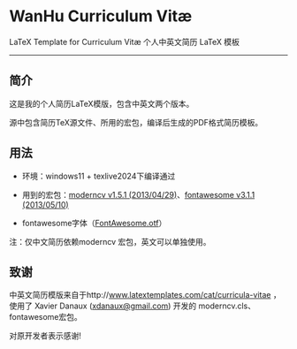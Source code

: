 WanHu Curriculum Vitæ
=========

LaTeX Template for Curriculum Vitæ
个人中英文简历 LaTeX 模板

-------------

简介
-------------
这是我的个人简历LaTeX模版，包含中英文两个版本。 

源中包含简历TeX源文件、所用的宏包，编译后生成的PDF格式简历模板。

用法
-------------
- 环境：windows11 + texlive2024下编译通过

- 用到的宏包：[moderncv v1.5.1 (2013/04/29)](https://launchpad.net/moderncv/+download)、[fontawesome v3.1.1 (2013/05/10)](http://www.ctan.org/tex-archive/fonts/fontawesome)

- fontawesome字体（[FontAwesome.otf](http://mirrors.ctan.org/fonts/fontawesome/opentype/FontAwesome.otf)）

注：仅中文简历依赖moderncv 宏包，英文可以单独使用。


致谢
-------------
中英文简历模版来自于http://www.latextemplates.com/cat/curricula-vitae ，使用了 Xavier Danaux (xdanaux@gmail.com) 开发的 moderncv.cls、fontawesome宏包。

对原开发者表示感谢!
